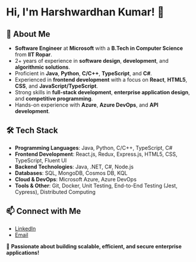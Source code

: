 # Hi, I'm Harshwardhan Kumar! 👋

## 🚀 About Me
- **Software Engineer** at **Microsoft** with a **B.Tech in Computer Science** from **IIT Ropar**.
- 2+ years of experience in **software design**, **development**, and **algorithmic solutions**.
- Proficient in **Java**, **Python**, **C/C++**, **TypeScript**, and **C#**.
- Experienced in **frontend development** with a focus on **React**, **HTML5**, **CSS**, and **JavaScript/TypeScript**.
- Strong skills in **full-stack development**, **enterprise application design**, and **competitive programming**.
- Hands-on experience with **Azure**, **Azure DevOps**, and **API development**.

## 🛠 Tech Stack
- **Programming Languages**: Java, Python, C/C++, TypeScript, C#
- **Frontend Development**: React.js, Redux, Express.js, HTML5, CSS, TypeScript, Fluent UI
- **Backend Technologies**: Java, .NET, C#, Node.js
- **Databases**: SQL, MongoDB, Cosmos DB, KQL
- **Cloud & DevOps**: Microsoft Azure, Azure DevOps
- **Tools & Other**: Git, Docker, Unit Testing, End-to-End Testing (Jest, Cypress), Distributed Computing



## 📫 Connect with Me
- [LinkedIn](https://www.linkedin.com/in/harshwardhankumar)
- [Email](mailto:harshwardhank373@gmail.com)

🚀 **Passionate about building scalable, efficient, and secure enterprise applications!**
